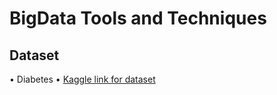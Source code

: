 # BigData Tools and Techniques

## Dataset
•⁠  ⁠Diabetes
•⁠  ⁠[Kaggle link for dataset]([https://www.kaggle.com/datasets/sobhanmoosavi/us-accidents](https://www.kaggle.com/datasets/mohith2409/diabetes/data))
